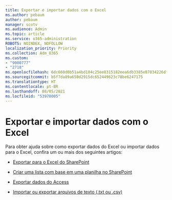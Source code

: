 ```yaml
---
title: Exportar e importar dados com o Excel
ms.author: pebaum
author: pebaum
manager: scotv
ms.audience: Admin
ms.topic: article
ms.service: o365-administration
ROBOTS: NOINDEX, NOFOLLOW
localization_priority: Priority
ms.collection: Adm_O365
ms.custom:
- "9000777"
- "2718"
ms.openlocfilehash: 6dc660d0b51a4bd104c25ee8315182eea6db3385e87034226dfc759b2f556728
ms.sourcegitcommit: b5f7da89a650d2915dc652449623c78be6247175
ms.translationtype: HT
ms.contentlocale: pt-BR
ms.lasthandoff: 08/05/2021
ms.locfileid: "53978005"
---
```

# <a name="exporting-and-importing-data-with-excel"></a>Exportar e importar dados com o Excel

Para obter ajuda sobre como exportar dados do Excel ou importar dados para o Excel, confira um ou mais dos seguintes artigos:

- [Exportar para o Excel do SharePoint](https://support.office.com/client/bfb2ea48-6118-4fa9-abb6-cced9424e5d9)

- [Criar uma lista com base em uma planilha no SharePoint](https://support.office.com/article/Create-a-list-based-on-a-spreadsheet-380CFEB5-6E14-438E-988A-C2B9BEA574FA)

- [Exportar dados do Access](https://support.office.com/client/64E974E6-AE43-4301-A53E-20463655B1A9)

- [Importar ou exportar arquivos de texto (.txt ou .csv)](https://support.office.com/client/5250ac4c-663c-47ce-937b-339e391393ba)
